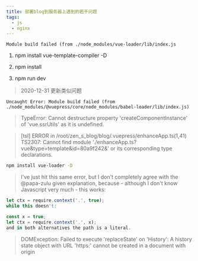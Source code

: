 ```yaml
---
title: 部署blog到服务器上遇到的若干问题
tags:
  - js
  - nginx
---
```


```
Module build failed (from ./node_modules/vue-loader/lib/index.js
```

1. npm install vue-template-compiler -D

2. npm install

3. npm run dev

> 2020-12-31 更新类似问题
```
Uncaught Error: Module build failed (from ./node_modules/@vuepress/core/node_modules/babel-loader/lib/index.js)
```




> TypeError: Cannot destructure property 'createComponentInstance' of 'vue.ssrUtils' as it is undefined.

> [tsl] ERROR in /root/zen_s_blog/blog/.vuepress/enhanceApp.ts(1,41)
> TS2307: Cannot find module './enhanceApp.ts?vue&type=template&id=80a9f242&' or its corresponding type declarations.

```bash
npm install vue-loader -D
```

>I've just hit this same error, but I don't completely agree with the @papa-zulu given explanation, because - although I don't know Javascript very much - this works:

```js
let ctx = require.context('.', true);
while this doesn't:

const x = true;
let ctx = require.context('.', x);
and in both alternatives the path is a literal.
```

>DOMException: Failed to execute 'replaceState' on 'History': A history state object with URL 'https:' cannot be created in a document with origin